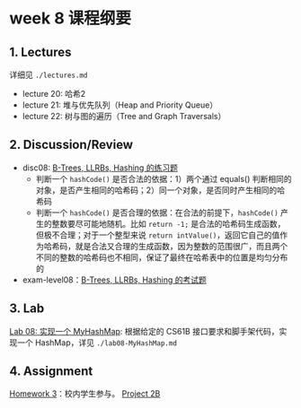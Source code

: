 # week 8 课程纲要

## 1. Lectures

详细见 `./lectures.md`

- lecture 20: 哈希2
- lecture 21: 堆与优先队列（Heap and Priority Queue）
- lecture 22: 树与图的遍历（Tree and Graph Traversals）

## 2. Discussion/Review 

- disc08: [B-Trees, LLRBs, Hashing 的练习题](https://drive.google.com/file/d/1bsav6ui7bNOzgI_KfeOZ1a831KXbqzF8/view?usp=sharing)
    - 判断一个 `hashCode()` 是否合法的依据：1）两个通过 equals() 判断相同的对象，是否产生相同的哈希码；2）同一个对象，是否同时产生相同的哈希码
    - 判断一个 `hashCode()` 是否合理的依据：在合法的前提下，`hashCode()` 产生的整数要尽可能地随机。比如 `return -1;` 是合法的哈希码生成函数，但极不合理；对于一个整型来说 `return intValue()`，返回它自己的值作为哈希码，就是合法又合理的生成函数，因为整数的范围很广，而且两个不同的整数的哈希码也不相同，保证了最终在哈希表中的位置是均匀分布的
- exam-level08：[B-Trees, LLRBs, Hashing 的考试题](https://drive.google.com/file/d/1wFMeZYDfuTaeCCDPe7xRDIfZkjQdpOoi/view?usp=share_link)

## 3. Lab

[Lab 08: 实现一个 MyHashMap](https://sp23.datastructur.es/materials/lab/lab08/): 根据给定的 CS61B 接口要求和脚手架代码，实现一个 HashMap，详见 `./lab08-MyHashMap.md`

## 4. Assignment

[Homework 3](https://www.gradescope.com/courses/484660/assignments/2713206)：校内学生参与。
[Project 2B](https://sp23.datastructur.es/materials/proj/proj2b)
